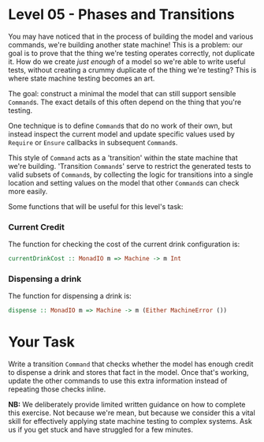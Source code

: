 # Level 05 - Phases and Transitions

You may have noticed that in the process of building the model and
various commands, we're building another state machine! This is a
problem: our goal is to prove that the thing we're testing operates
correctly, not duplicate it. How do we create _just enough_ of a model
so we're able to write useful tests, without creating a crummy
duplicate of the thing we're testing? This is where state machine
testing becomes an art.

The goal: construct a minimal the model that can still support
sensible `Command`s. The exact details of this often depend on the
thing that you're testing.

One technique is to define `Command`s that do no work of their own,
but instead inspect the current model and update specific values used
by `Require` or `Ensure` callbacks in subsequent `Command`s.

This style of `Command` acts as a 'transition' within the state
machine that we're building. 'Transition `Command`s' serve to
restrict the generated tests to valid subsets of `Command`s, by
collecting the logic for transitions into a single location and
setting values on the model that other `Command`s can check more
easily.

Some functions that will be useful for this level's task:

### Current Credit

The function for checking the cost of the current drink configuration is:

```haskell
currentDrinkCost :: MonadIO m => Machine -> m Int
```

### Dispensing a drink

The function for dispensing a drink is:

```haskell
dispense :: MonadIO m => Machine -> m (Either MachineError ())
```

# Your Task

Write a transition `Command` that checks whether the model has enough
credit to dispense a drink and stores that fact in the model. Once
that's working, update the other commands to use this extra
information instead of repeating those checks inline.

**NB:** We deliberately provide limited written guidance on how to
complete this exercise. Not because we're mean, but because we
consider this a vital skill for effectively applying state machine
testing to complex systems. Ask us if you get stuck and have struggled
for a few minutes.
